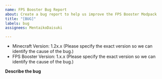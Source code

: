 ```yaml
---
name: FPS Booster Bug Report
about: Create a bug report to help us improve the FPS Booster Modpack
title: "[BUG]"
labels: bug
assignees: MentaikoDaisuki

---
```


- Minecraft Version: 1.2x.x (Please specify the exact version so we can identify the cause of the bug.)
- FPS Booster Version: 1.x.x (Please specify the exact version so we can identify the cause of the bug.)

**Describe the bug**